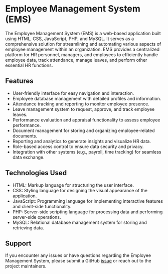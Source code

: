 # Employee Management System (EMS)

The Employee Management System (EMS) is a web-based application built using HTML, CSS, JavaScript, PHP, and MySQL. It serves as a comprehensive solution for streamlining and automating various aspects of employee management within an organization. EMS provides a centralized platform for HR personnel, managers, and employees to efficiently handle employee data, track attendance, manage leaves, and perform other essential HR functions.

## Features

- User-friendly interface for easy navigation and interaction.
- Employee database management with detailed profiles and information.
- Attendance tracking and reporting to monitor employee presence.
- Leave management system to request, approve, and track employee leaves.
- Performance evaluation and appraisal functionality to assess employee performance.
- Document management for storing and organizing employee-related documents.
- Reporting and analytics to generate insights and visualize HR data.
- Role-based access control to ensure data security and privacy.
- Integration with other systems (e.g., payroll, time tracking) for seamless data exchange.


## Technologies Used

- HTML: Markup language for structuring the user interface.
- CSS: Styling language for designing the visual appearance of the application.
- JavaScript: Programming language for implementing interactive features and client-side functionality.
- PHP: Server-side scripting language for processing data and performing server-side operations.
- MySQL: Relational database management system for storing and retrieving data.


## Support

If you encounter any issues or have questions regarding the Employee Management System, please submit a GitHub [issue](link_to_issues) or reach out to the project maintainers.
